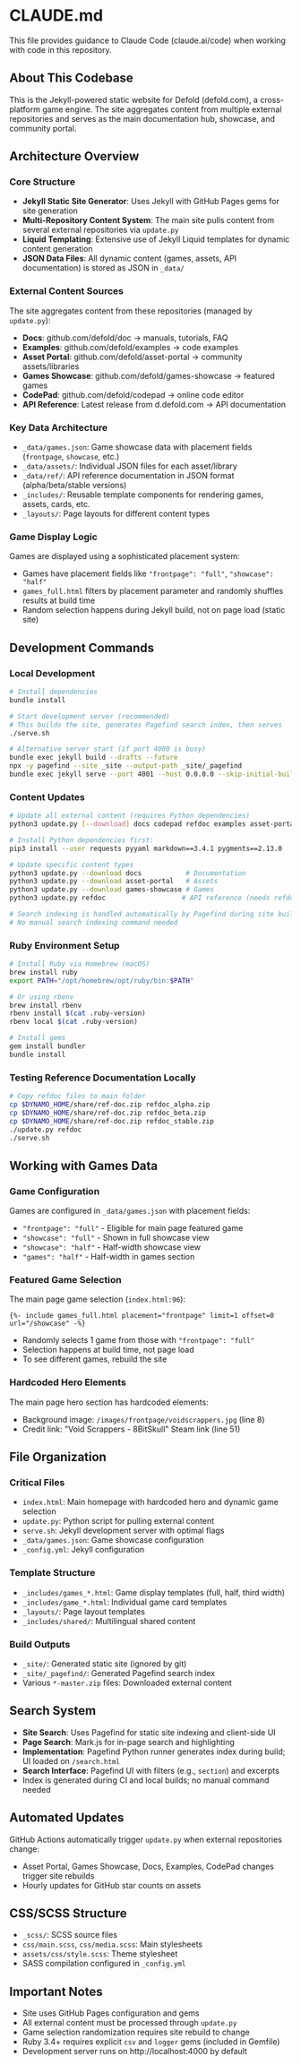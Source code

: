 # CLAUDE.md

This file provides guidance to Claude Code (claude.ai/code) when working with code in this repository.

## About This Codebase

This is the Jekyll-powered static website for Defold (defold.com), a cross-platform game engine. The site aggregates content from multiple external repositories and serves as the main documentation hub, showcase, and community portal.

## Architecture Overview

### Core Structure
- **Jekyll Static Site Generator**: Uses Jekyll with GitHub Pages gems for site generation
- **Multi-Repository Content System**: The main site pulls content from several external repositories via `update.py`
- **Liquid Templating**: Extensive use of Jekyll Liquid templates for dynamic content generation
- **JSON Data Files**: All dynamic content (games, assets, API documentation) is stored as JSON in `_data/`

### External Content Sources
The site aggregates content from these repositories (managed by `update.py`):
- **Docs**: github.com/defold/doc → manuals, tutorials, FAQ
- **Examples**: github.com/defold/examples → code examples
- **Asset Portal**: github.com/defold/asset-portal → community assets/libraries
- **Games Showcase**: github.com/defold/games-showcase → featured games
- **CodePad**: github.com/defold/codepad → online code editor
- **API Reference**: Latest release from d.defold.com → API documentation

### Key Data Architecture
- `_data/games.json`: Game showcase data with placement fields (`frontpage`, `showcase`, etc.)
- `_data/assets/`: Individual JSON files for each asset/library
- `_data/ref/`: API reference documentation in JSON format (alpha/beta/stable versions)
- `_includes/`: Reusable template components for rendering games, assets, cards, etc.
- `_layouts/`: Page layouts for different content types

### Game Display Logic
Games are displayed using a sophisticated placement system:
- Games have placement fields like `"frontpage": "full"`, `"showcase": "half"`
- `games_full.html` filters by placement parameter and randomly shuffles results at build time
- Random selection happens during Jekyll build, not on page load (static site)

## Development Commands

### Local Development
```bash
# Install dependencies
bundle install

# Start development server (recommended)
# This builds the site, generates Pagefind search index, then serves
./serve.sh

# Alternative server start (if port 4000 is busy)
bundle exec jekyll build --drafts --future
npx -y pagefind --site _site --output-path _site/_pagefind
bundle exec jekyll serve --port 4001 --host 0.0.0.0 --skip-initial-build
```

### Content Updates
```bash
# Update all external content (requires Python dependencies)
python3 update.py [--download] docs codepad refdoc examples asset-portal games-showcase

# Install Python dependencies first:
pip3 install --user requests pyyaml markdown==3.4.1 pygments==2.13.0

# Update specific content types
python3 update.py --download docs           # Documentation
python3 update.py --download asset-portal   # Assets
python3 update.py --download games-showcase # Games
python3 update.py refdoc                   # API reference (needs refdoc_*.zip files)

# Search indexing is handled automatically by Pagefind during site build
# No manual search indexing command needed
```

### Ruby Environment Setup
```bash
# Install Ruby via Homebrew (macOS)
brew install ruby
export PATH="/opt/homebrew/opt/ruby/bin:$PATH"

# Or using rbenv
brew install rbenv
rbenv install $(cat .ruby-version)
rbenv local $(cat .ruby-version)

# Install gems
gem install bundler
bundle install
```

### Testing Reference Documentation Locally
```bash
# Copy refdoc files to main folder
cp $DYNAMO_HOME/share/ref-doc.zip refdoc_alpha.zip
cp $DYNAMO_HOME/share/ref-doc.zip refdoc_beta.zip  
cp $DYNAMO_HOME/share/ref-doc.zip refdoc_stable.zip
./update.py refdoc
./serve.sh
```

## Working with Games Data

### Game Configuration
Games are configured in `_data/games.json` with placement fields:
- `"frontpage": "full"` - Eligible for main page featured game
- `"showcase": "full"` - Shown in full showcase view
- `"showcase": "half"` - Half-width showcase view
- `"games": "half"` - Half-width in games section

### Featured Game Selection
The main page game selection (`index.html:96`):
```liquid
{%- include games_full.html placement="frontpage" limit=1 offset=0 url="/showcase" -%}
```
- Randomly selects 1 game from those with `"frontpage": "full"`
- Selection happens at build time, not page load
- To see different games, rebuild the site

### Hardcoded Hero Elements
The main page hero section has hardcoded elements:
- Background image: `/images/frontpage/voidscrappers.jpg` (line 8)
- Credit link: "Void Scrappers - 8BitSkull" Steam link (line 51)

## File Organization

### Critical Files
- `index.html`: Main homepage with hardcoded hero and dynamic game selection
- `update.py`: Python script for pulling external content
- `serve.sh`: Jekyll development server with optimal flags
- `_data/games.json`: Game showcase configuration
- `_config.yml`: Jekyll configuration

### Template Structure
- `_includes/games_*.html`: Game display templates (full, half, third width)
- `_includes/game_*.html`: Individual game card templates
- `_layouts/`: Page layout templates
- `_includes/shared/`: Multilingual shared content

### Build Outputs
- `_site/`: Generated static site (ignored by git)
- `_site/_pagefind/`: Generated Pagefind search index
- Various `*-master.zip` files: Downloaded external content

## Search System
- **Site Search**: Uses Pagefind for static site indexing and client-side UI
- **Page Search**: Mark.js for in-page search and highlighting
- **Implementation**: Pagefind Python runner generates index during build; UI loaded on `/search.html`
- **Search Interface**: Pagefind UI with filters (e.g., `section`) and excerpts
- Index is generated during CI and local builds; no manual command needed

## Automated Updates
GitHub Actions automatically trigger `update.py` when external repositories change:
- Asset Portal, Games Showcase, Docs, Examples, CodePad changes trigger site rebuilds
- Hourly updates for GitHub star counts on assets

## CSS/SCSS Structure
- `_scss/`: SCSS source files
- `css/main.scss`, `css/media.scss`: Main stylesheets
- `assets/css/style.scss`: Theme stylesheet
- SASS compilation configured in `_config.yml`

## Important Notes
- Site uses GitHub Pages configuration and gems
- All external content must be processed through `update.py` 
- Game selection randomization requires site rebuild to change
- Ruby 3.4+ requires explicit `csv` and `logger` gems (included in Gemfile)
- Development server runs on http://localhost:4000 by default
